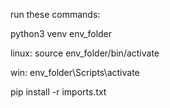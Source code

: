 run these commands:

  python3 venv env_folder
  
  linux: source env_folder/bin/activate
  
  win: env_folder\Scripts\activate
  
  pip install -r imports.txt
